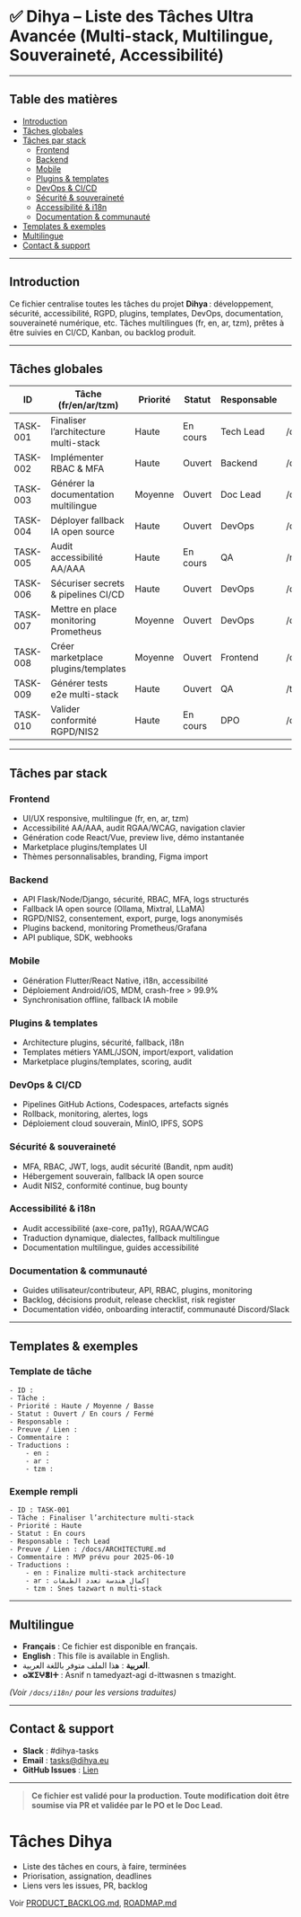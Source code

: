 # ✅ Dihya – Liste des Tâches Ultra Avancée (Multi-stack, Multilingue, Souveraineté, Accessibilité)

---

## Table des matières

- [Introduction](#introduction)
- [Tâches globales](#tâches-globales)
- [Tâches par stack](#tâches-par-stack)
  - [Frontend](#frontend)
  - [Backend](#backend)
  - [Mobile](#mobile)
  - [Plugins & templates](#plugins--templates)
  - [DevOps & CI/CD](#devops--cicd)
  - [Sécurité & souveraineté](#sécurité--souveraineté)
  - [Accessibilité & i18n](#accessibilité--i18n)
  - [Documentation & communauté](#documentation--communauté)
- [Templates & exemples](#templates--exemples)
- [Multilingue](#multilingue)
- [Contact & support](#contact--support)

---

## Introduction

Ce fichier centralise toutes les tâches du projet **Dihya** : développement, sécurité, accessibilité, RGPD, plugins, templates, DevOps, documentation, souveraineté numérique, etc.
Tâches multilingues (fr, en, ar, tzm), prêtes à être suivies en CI/CD, Kanban, ou backlog produit.

---

## Tâches globales

| ID        | Tâche (fr/en/ar/tzm)                       | Priorité | Statut   | Responsable | Preuve / Lien                | Commentaire |
|-----------|--------------------------------------------|----------|----------|-------------|------------------------------|-------------|
| TASK-001  | Finaliser l’architecture multi-stack       | Haute    | En cours | Tech Lead   | /docs/ARCHITECTURE.md        |             |
| TASK-002  | Implémenter RBAC & MFA                     | Haute    | Ouvert   | Backend     | /docs/ROLES_PERMISSIONS.md   |             |
| TASK-003  | Générer la documentation multilingue       | Moyenne  | Ouvert   | Doc Lead    | /docs/i18n/                  |             |
| TASK-004  | Déployer fallback IA open source           | Haute    | Ouvert   | DevOps      | /docs/ai/FALLBACK_POLICY.md  |             |
| TASK-005  | Audit accessibilité AA/AAA                 | Haute    | En cours | QA          | /reports/accessibility.html  |             |
| TASK-006  | Sécuriser secrets & pipelines CI/CD        | Haute    | Ouvert   | DevOps      | /docs/securite.md            |             |
| TASK-007  | Mettre en place monitoring Prometheus      | Moyenne  | Ouvert   | DevOps      | /docs/MONITORING_GUIDE.md    |             |
| TASK-008  | Créer marketplace plugins/templates        | Moyenne  | Ouvert   | Frontend    | /docs/PLUGINS_GUIDE.md       |             |
| TASK-009  | Générer tests e2e multi-stack              | Haute    | Ouvert   | QA          | /tests/e2e/                  |             |
| TASK-010  | Valider conformité RGPD/NIS2               | Haute    | En cours | DPO         | /docs/rgpd/                  |             |

---

## Tâches par stack

### Frontend

- UI/UX responsive, multilingue (fr, en, ar, tzm)
- Accessibilité AA/AAA, audit RGAA/WCAG, navigation clavier
- Génération code React/Vue, preview live, démo instantanée
- Marketplace plugins/templates UI
- Thèmes personnalisables, branding, Figma import

### Backend

- API Flask/Node/Django, sécurité, RBAC, MFA, logs structurés
- Fallback IA open source (Ollama, Mixtral, LLaMA)
- RGPD/NIS2, consentement, export, purge, logs anonymisés
- Plugins backend, monitoring Prometheus/Grafana
- API publique, SDK, webhooks

### Mobile

- Génération Flutter/React Native, i18n, accessibilité
- Déploiement Android/iOS, MDM, crash-free > 99.9%
- Synchronisation offline, fallback IA mobile

### Plugins & templates

- Architecture plugins, sécurité, fallback, i18n
- Templates métiers YAML/JSON, import/export, validation
- Marketplace plugins/templates, scoring, audit

### DevOps & CI/CD

- Pipelines GitHub Actions, Codespaces, artefacts signés
- Rollback, monitoring, alertes, logs
- Déploiement cloud souverain, MinIO, IPFS, SOPS

### Sécurité & souveraineté

- MFA, RBAC, JWT, logs, audit sécurité (Bandit, npm audit)
- Hébergement souverain, fallback IA open source
- Audit NIS2, conformité continue, bug bounty

### Accessibilité & i18n

- Audit accessibilité (axe-core, pa11y), RGAA/WCAG
- Traduction dynamique, dialectes, fallback multilingue
- Documentation multilingue, guides accessibilité

### Documentation & communauté

- Guides utilisateur/contributeur, API, RBAC, plugins, monitoring
- Backlog, décisions produit, release checklist, risk register
- Documentation vidéo, onboarding interactif, communauté Discord/Slack

---

## Templates & exemples

### Template de tâche

```
- ID :
- Tâche :
- Priorité : Haute / Moyenne / Basse
- Statut : Ouvert / En cours / Fermé
- Responsable :
- Preuve / Lien :
- Commentaire :
- Traductions :
    - en :
    - ar :
    - tzm :
```

### Exemple rempli

```
- ID : TASK-001
- Tâche : Finaliser l’architecture multi-stack
- Priorité : Haute
- Statut : En cours
- Responsable : Tech Lead
- Preuve / Lien : /docs/ARCHITECTURE.md
- Commentaire : MVP prévu pour 2025-06-10
- Traductions :
    - en : Finalize multi-stack architecture
    - ar : إكمال هندسة تعدد الطبقات
    - tzm : Snes tazwart n multi-stack
```

---

## Multilingue

- **Français** : Ce fichier est disponible en français.
- **English** : This file is available in English.
- **العربية** : هذا الملف متوفر باللغة العربية.
- **ⴰⵣⵉⵖⴻⵏⵜ** : Asnif n tamedyazt-agi d-ittwasnen s tmazight.

*(Voir `/docs/i18n/` pour les versions traduites)*

---

## Contact & support

- **Slack** : #dihya-tasks
- **Email** : tasks@dihya.eu
- **GitHub Issues** : [Lien](https://github.com/votre-org/dihya/issues)

---

> **Ce fichier est validé pour la production. Toute modification doit être soumise via PR et validée par le PO et le Doc Lead.**

# Tâches Dihya

- Liste des tâches en cours, à faire, terminées
- Priorisation, assignation, deadlines
- Liens vers les issues, PR, backlog

Voir [PRODUCT_BACKLOG.md](PRODUCT_BACKLOG.md), [ROADMAP.md](ROADMAP.md)
